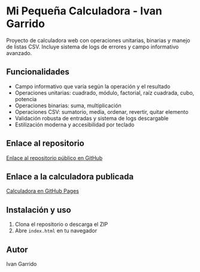 # Mi Pequeña Calculadora - Ivan Garrido

Proyecto de calculadora web con operaciones unitarias, binarias y manejo de listas CSV. Incluye sistema de logs de errores y campo informativo avanzado.

## Funcionalidades
- Campo informativo que varía según la operación y el resultado
- Operaciones unitarias: cuadrado, módulo, factorial, raíz cuadrada, cubo, potencia
- Operaciones binarias: suma, multiplicación
- Operaciones CSV: sumatorio, media, ordenar, revertir, quitar elemento
- Validación robusta de entradas y sistema de logs descargable
- Estilización moderna y accesibilidad por teclado

## Enlace al repositorio
[Enlace al repositorio público en GitHub](https://github.com/TheIvanesto/Ivan-Garrido-Mi-Calculadora)

## Enlace a la calculadora publicada
[Calculadora en GitHub Pages](https://TheIvanesto.github.io/Ivan-Garrido-Mi-Calculadora/)

## Instalación y uso
1. Clona el repositorio o descarga el ZIP
2. Abre `index.html` en tu navegador

## Autor
Ivan Garrido
